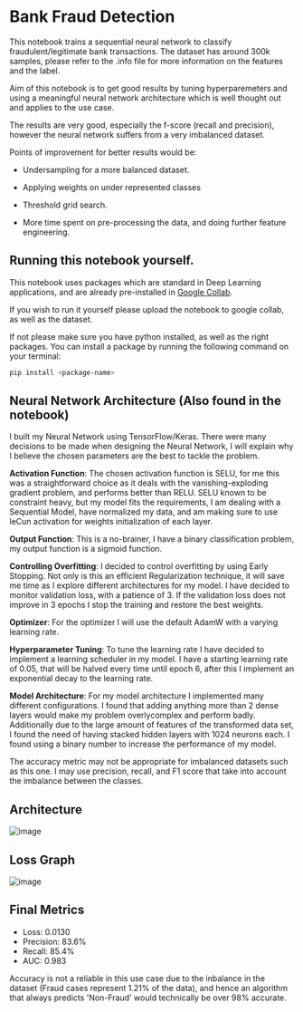 # Bank Fraud Detection

This notebook trains a sequential neural network to classify fraudulent/legitimate bank transactions. The dataset has around 300k samples, please refer to the .info file for more information on the features and the label. 

Aim of this notebook is to get good results by tuning hyperparemeters and using a meaningful neural network architecture which is well thought out and applies to the use case. 

The results are very good, especially the f-score (recall and precision), however the neural network suffers from a very imbalanced dataset. 

Points of improvement for better results would be: 

- Undersampling for a more balanced dataset. 

- Applying weights on under represented classes

- Threshold grid search.

- More time spent on pre-processing the data, and doing further feature engineering. 

## Running this notebook yourself. 

This notebook uses packages which are standard in Deep Learning applications, and are already pre-installed in [Google Collab](https://colab.research.google.com/). 

If you wish to run it yourself please upload the notebook to google collab, as well as the dataset. 

If not please make sure you have python installed, as well as the right packages. You can install a package by running the following command on your terminal: 


```bash
pip install <package-name>
```

## Neural Network Architecture (Also found in the notebook)

I built my Neural Network using TensorFlow/Keras.
There were many decisions to be made when designing the Neural Network, I will explain why I believe the chosen parameters are the best to tackle the problem.

**Activation Function**: The chosen activation function is SELU, for me this was a straightforward choice as it deals with the vanishing-exploding gradient problem, and performs better than RELU. SELU known to be constraint heavy, but my model fits the requirements, I am dealing with a Sequential Model, have normalized my data, and am making sure to use leCun activation for weights initialization of each layer.

**Output Function**: This is a no-brainer, I have a binary classification problem, my output function is a sigmoid function.

**Controlling Overfitting**: I decided to control overfitting by using Early Stopping. Not only is this an efficient Regularization technique, it will save me time as I explore different architectures for my model. I have decided to monitor validation loss, with a patience of 3. If the validation loss does not improve in 3 epochs I stop the training and restore the best weights.

**Optimizer**: For the optimizer I will use the default AdamW with a varying learning rate.

**Hyperparameter Tuning**: To tune the learning rate I have decided to implement a learning scheduler in my model. I have a starting learning rate of 0.05, that will be halved every time until epoch 6, after this I implement an exponential decay to the learning rate.

**Model Architecture**: For my model architecture I implemented many different configurations. I found that adding anything more than 2 dense layers would make my problem overlycomplex and perform badly. Additionally due to the large amount of features of the transformed data set, I found the need of having stacked hidden layers with 1024 neurons each. I found using a binary number to increase the performance of my model.

The accuracy metric may not be appropriate for imbalanced datasets such as this one. I may use precision, recall, and F1 score that take into account the imbalance between the classes.


## Architecture 

![image](https://user-images.githubusercontent.com/99181273/233666362-019cde32-221f-4168-9bb4-06bdb3b8651f.png)


## Loss Graph

![image](https://user-images.githubusercontent.com/99181273/233666503-78a3e3c7-d8f2-4854-899d-7d5060d53b11.png)


## Final Metrics

- Loss: 0.0130
- Precision: 83.6%
- Recall: 85.4% 
- AUC: 0.983

Accuracy is not a reliable in this use case due to the inbalance in the dataset (Fraud cases represent 1.21% of the data), and hence an algorithm that always predicts 'Non-Fraud' would technically be over 98% accurate. 

